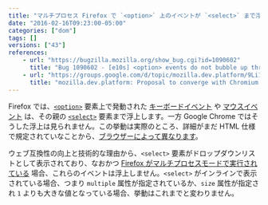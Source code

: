 ```yaml
---
title: "マルチプロセス Firefox で `<option>` 上のイベントが `<select>` まで浮上しなくなりました"
date: "2016-02-16T09:23:00-05:00"
categories: ["dom"]
tags: []
versions: ["43"]
references:
    - url: "https://bugzilla.mozilla.org/show_bug.cgi?id=1090602"
      title: "Bug 1090602 - [e10s] <option> events do not bubble up through parent <select>"
    - url: "https://groups.google.com/d/topic/mozilla.dev.platform/9Li1-qBaM88/discussion"
      title: "mozilla.dev.platform: Proposal to converge with Chromium / Blink for not firing events on <option>’s from <select> dropdowns"
---
```

Firefox では、[`<option>`](https://developer.mozilla.org/docs/Web/HTML/Element/option) 要素上で発動された [キーボードイベント](https://developer.mozilla.org/docs/Web/API/KeyboardEvent) や [マウスイベント](https://developer.mozilla.org/docs/Web/API/MouseEvent) は、その親の [`<select>`](https://developer.mozilla.org/docs/Web/HTML/Element/select) 要素まで浮上します。一方 Google Chrome ではそうした浮上は見られません。この挙動は実際のところ、詳細がまだ HTML 仕様で規定されていなことから、[ブラウザーによって異なります](https://bugzilla.mozilla.org/show_bug.cgi?id=1090602#c27)。

ウェブ互換性の向上と技術的な理由から、`<select>` 要素がドロップダウンリストとして表示されており、なおかつ [Firefox がマルチプロセスモードで実行されている](https://www.fxsitecompat.dev/ja/docs/2015/multi-process-is-enabled-by-default-on-the-developer-edition/) 場合、これらのイベントは浮上しません。`<select>` がインラインで表示されている場合、つまり `multiple` 属性が指定されているか、`size` 属性が指定され `1` よりも大きな値となっている場合、挙動はこれまでと変わりません。
